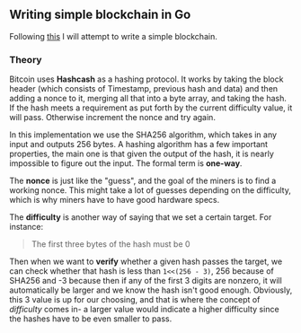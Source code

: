 ## Writing simple blockchain in Go

Following [this](https://jeiwan.net/posts/building-blockchain-in-go-part-1/) I will attempt to write a simple blockchain. 

### Theory

Bitcoin uses **Hashcash** as a hashing protocol. It works by taking the block header (which consists of Timestamp, previous hash and data) and then adding a nonce to it, merging all that into a byte array, and taking the hash. If the hash meets a requirement as put forth by the current difficulty value, it will pass. Otherwise increment the nonce and try again. 

In this implementation we use the SHA256 algorithm, which takes in any input and outputs 256 bytes. A hashing algorithm has a few important properties, the main one is that given the output of the hash, it is nearly impossible to figure out the input. The formal term is **one-way**.

The **nonce** is just like the "guess", and the goal of the miners is to find a working nonce. This might take a lot of guesses depending on the difficulty, which is why miners have to have good hardware specs.

The **difficulty** is another way of saying that we set a certain target. For instance:
> The first three bytes of the hash must be 0

Then when we want to **verify** whether a given hash passes the target, we can check whether that hash is less than `1<<(256 - 3)`, 256 because of SHA256 and -3 because then if any of the first 3 digits are nonzero, it will automatically be larger and we know the hash isn't good enough. Obviously, this 3 value is up for our choosing, and that is where the concept of *difficulty* comes in- a larger value would indicate a higher difficulty since the hashes have to be even smaller to pass.

